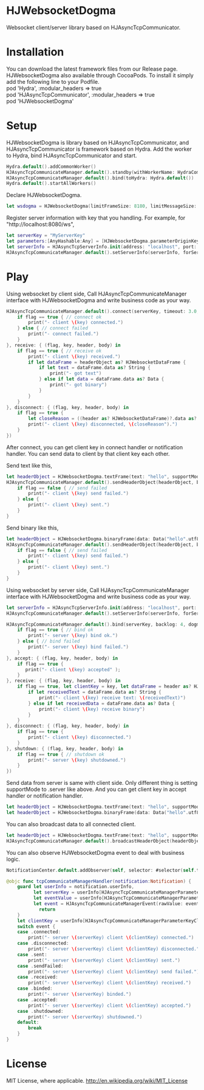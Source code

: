HJWebsocketDogma
============

Websocket client/server library based on HJAsyncTcpCommunicator.

# Installation

You can download the latest framework files from our Release page.
HJWebsocketDogma also available through CocoaPods. To install it simply add the following line to your Podfile.  
pod 'Hydra', :modular_headers => true  
pod 'HJAsyncTcpCommunicator', :modular_headers => true  
pod 'HJWebsocketDogma' 

# Setup

HJWebsocketDogma is library based on HJAsyncTcpCommunicator, and HJAsyncTcpCommunicator is framework based on Hydra.
Add the worker to Hydra, bind HJAsyncTcpCommunicator and start.

```swift
Hydra.default().addCommonWorker()
HJAsyncTcpCommunicateManager.default().standby(withWorkerName: HydraCommonWorkerName)
HJAsyncTcpCommunicateManager.default().bind(toHydra: Hydra.default())
Hydra.default().startAllWorkers()
```

Declare HJWebsocketDogma.

```swift
let wsdogma = HJWebsocketDogma(limitFrameSize: 8180, limitMessageSize: 1024*1024*10)
```

Register server information with key that you handling.
For example, for "http://localhost:8080/ws",

```swift
let serverKey = "MyServerKey"
let parameters:[AnyHashable:Any] = [HJWebsocketDogma.parameterOriginKey:"http://localhost:8080/ws, HJWebsocketDogma.parameterEndpointKey:"ws"];
let serverInfo = HJAsyncTcpServerInfo.init(address: "localhost", port: 8080, parameters: parameters)
HJAsyncTcpCommunicateManager.default().setServerInfo(serverInfo, forServerKey: serverKey)
```

# Play

Using websocket by client side,
Call HJAsyncTcpCommunicateManager interface with HJWebsocketDogma and write business code as your way.

```swift
HJAsyncTcpCommunicateManager.default().connect(serverKey, timeout: 3.0, dogma: wsdogma, connect: { (flag, key, header, body) in
    if flag == true { // connect ok
        print("- client \(key) connected.")
    } else { // connect failed
        print("- connect failed.")
    }
}, receive: { (flag, key, header, body) in
    if flag == true { // receive ok
        print("- client \(key) received.")
        if let dataFrame = headerObject as? HJWebsocketDataFrame {
            if let text = dataFrame.data as? String {
                print("- got text")
            } else if let data = dataFrame.data as? Data {
                print("- got binary")
            }
        }
    }
}, disconnect: { (flag, key, header, body) in
    if flag == true {
        let closeReason = ((header as? HJWebsocketDataFrame)?.data as? String) ?? "done"
        print("- client \(key) disconnected, \(closeReason").")
    }
})
```

After connect, you can get client key in connect handler or notification handler.
You can send data to client by that client key each other.

Send text like this,

```swift
let headerObject = HJWebsocketDogma.textFrame(text: "hello", supportMode: .client)
HJAsyncTcpCommunicateManager.default().sendHeaderObject(headerObject, bodyObject: nil, toClientKey: clientKey) { (flag, key, header, body) in
    if flag == false { // send failed
        print("- client \(key) send failed.")
    } else {
        print("- client \(key) sent.")
    }   
}
```

Send binary like this,

```swift
let headerObject = HJWebsocketDogma.binaryFrame(data: Data("hello".utf8), supportMode: .client)
HJAsyncTcpCommunicateManager.default().sendHeaderObject(headerObject, bodyObject: nil, toClientKey: serverKey) { (flag, key, header, body) in
    if flag == false { // send failed
        print("- client \(key) send failed.")
    } else {
        print("- client \(key) sent.")
    }   
}
```

Using websocket by server side,
Call HJAsyncTcpCommunicateManager interface with HJWebsocketDogma and write business code as your way.

```swift
let serverInfo = HJAsyncTcpServerInfo.init(address: "localhost", port: 8080)
HJAsyncTcpCommunicateManager.default().setServerInfo(serverInfo, forServerKey: serverKey)

HJAsyncTcpCommunicateManager.default().bind(serverKey, backlog: 4, dogma: wsdogma, bind: { (flag, key, header, body) in
    if flag == true { // bind ok
        print("- server \(key) bind ok.")
    } else { // bind failed
        print("- server \(key) bind failed.")
    }
}, accept: { (flag, key, header, body) in
    if flag == true {
       print("- client \(key) accepted" );
    }
}, receive: { (flag, key, header, body) in
    if flag == true, let clientKey = key, let dataFrame = header as? HJWebsocketDataFrame { // receive ok
        if let receivedText = dataFrame.data as? String {
            print("- client \(key) receive text: \(receivedText)")
        } else if let receivedData = dataFrame.data as? Data {
            print("- client \(key) receive binary")
        }
    }
}, disconnect: { (flag, key, header, body) in
    if flag == true {
        print("- client \(key) disconnected.")
    }
}, shutdown: { (flag, key, header, body) in
    if flag == true { // shutdown ok
        print("- server \(key) shutdowned.")
    }
})
```

Send data from server is same with client side.
Only different thing is setting supportMode to .server like above.
And you can get client key in accept handler or notification handler.

```swift
let headerObject = HJWebsocketDogma.textFrame(text: "hello", supportMode: .server)
let headerObject = HJWebsocketDogma.binaryFrame(data: Data("hello".utf8), supportMode: .server)
```

You can also broadcast data to all connected client.

```swift
let headerObject = HJWebsocketDogma.textFrame(text: "hello", supportMode: .server)
HJAsyncTcpCommunicateManager.default().broadcastHeaderObject(headerObject, bodyObject: nil, toServerKey: serverKey)
```

You can also observe HJWebsocketDogma event to deal with business logic.

```swift
NotificationCenter.default.addObserver(self, selector: #selector(self.tcpCommunicateManagerHandler(notification:)), name: NSNotification.Name(rawValue: HJAsyncTcpCommunicateManagerNotification), object: nil)
```

```swift
@objc func tcpCommunicateManagerHandler(notification:Notification) {
    guard let userInfo = notification.userInfo,
          let serverKey = userInfo[HJAsyncTcpCommunicateManagerParameterKeyServerKey] as? String,
          let eventValue = userInfo[HJAsyncTcpCommunicateManagerParameterKeyEvent] as? Int,
          let event = HJAsyncTcpCommunicateManagerEvent(rawValue: eventValue) else {
            return
    }
    let clientKey = userInfo[HJAsyncTcpCommunicateManagerParameterKeyClientKey] as? String ?? "--"
    switch event {
    case .connected:
        print("- server \(serverKey) client \(clientKey) connected.")
    case .disconnected:
        print("- server \(serverKey) client \(clientKey) disconnected.")
    case .sent:
        print("- server \(serverKey) client \(clientKey) sent.")
    case .sendFailed:
        print("- server \(serverKey) client \(clientKey) send failed.")
    case .received:
        print("- server \(serverKey) client \(clientKey) received.")
    case .binded:
        print("- server \(serverKey) binded.")
    case .accepted:
        print("- server \(serverKey) client \(clientKey) accepted.")
    case .shutdowned:
        print("- server \(serverKey) shutdowned.")
    default:
        break
    }
}
```

# License

MIT License, where applicable. http://en.wikipedia.org/wiki/MIT_License
